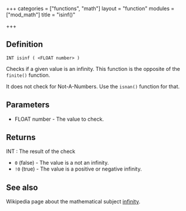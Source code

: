 +++
categories = ["functions", "math"]
layout = "function"
modules = ["mod_math"]
title = "isinf()"

+++

## Definition

    INT isinf ( <FLOAT number> )

Checks if a given value is an infinity. This function is the opposite of the `finite()` function.

It does not check for Not-A-Numbers. Use the `isnan()` function for that.

## Parameters

- FLOAT number - The value to check.

## Returns

INT : The result of the check

- `0` (false) - The value is a not an infinity.
- `!0` (true)  - The value is a positive or negative infinity.

## See also

Wikipedia page about the mathematical subject [infinity](https://en.wikipedia.org/wiki/Infinity).
